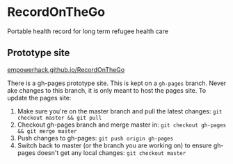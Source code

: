 # RecordOnTheGo
Portable health record for long term refugee health care

## Prototype site
[empowerhack.github.io/RecordOnTheGo](http://empowerhack.github.io/RecordOnTheGo)

There is a gh-pages prototype site. This is kept on a `gh-pages` branch. Never ake changes to this branch, it is only meant to host the pages site. To update the pages site:

1. Make sure you're on the master branch and pull the latest changes: `git checkout master && git pull`
2. Checkout gh-pages branch and merge master in: `git checkout gh-pages && git merge master`
3. Push changes to gh-pages: `git push origin gh-pages`
4. Switch back to master (or the branch you are working on) to ensure gh-pages doesn't get any local changes: `git checkout master`
